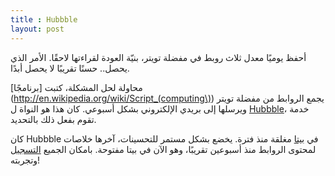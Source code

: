 ```yaml
---
title : Hubbble
layout: post
---
```

أحفظ يوميًا معدل ثلاث روبط في مفضلة تويتر، بنيّة العودة لقراءتها لاحقًا. الأمر الذي يحصل.. حسنًا تقريبًا لا يحصل أبدًا.  

محاولة لحل المشكلة، كتبت [برنامجًا](http://en.wikipedia.org/wiki/Script_(computing\)) يجمع الروابط من مفضلة تويتر ويرسلها إلى بريدي الإلكتروني بشكل أسبوعي. كان هذا هو النواة ل [Hubbble](http://hubbble.co)، خدمة تقوم بفعل ذلك بالتحديد.   

كان Hubbble في [بيتا](http://ar.wikipedia.org/wiki/%D9%85%D8%B1%D8%A7%D8%AD%D9%84_%D8%A5%D8%B5%D8%AF%D8%A7%D8%B1_%D8%A7%D9%84%D8%A8%D8%B1%D9%85%D8%AC%D9%8A%D8%A7%D8%AA#.D8.A7.D9.84.D9.85.D8.B1.D8.AD.D9.84.D8.A9_.D8.A8.D9.8A.D8.AA.D8.A7) مغلقة منذ فترة. يخضع بشكل مستمر للتحسينات، آخرها خلاصات لمحتوى الروابط منذ أسبوعين تقريبًا، وهو الآن في بيتا مفتوحة. بامكان الجميع [التسجيل](http://hubbble.co) وتجربته!